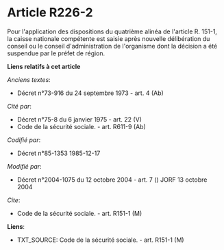 # Article R226-2

Pour l'application des dispositions du quatrième alinéa de l'article R. 151-1, la caisse nationale compétente est saisie
après nouvelle délibération du conseil ou le conseil d'administration de l'organisme dont la décision a été suspendue par le
préfet de région.

**Liens relatifs à cet article**

_Anciens textes_:

  - Décret n°73-916 du 24 septembre 1973 - art. 4 (Ab)

_Cité par_:

  - Décret n°75-8 du 6 janvier 1975 - art. 22 (V)
  - Code de la sécurité sociale. - art. R611-9 (Ab)

_Codifié par_:

  - Décret n°85-1353 1985-12-17

_Modifié par_:

  - Décret n°2004-1075 du 12 octobre 2004 - art. 7 () JORF 13 octobre 2004

_Cite_:

  - Code de la sécurité sociale. - art. R151-1 (M)

**Liens**:

  - TXT_SOURCE: Code de la sécurité sociale. - art. R151-1 (M)
